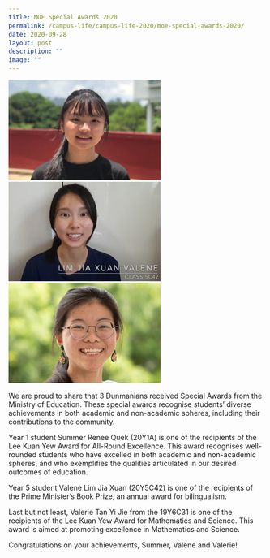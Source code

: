 ```yaml
---
title: MOE Special Awards 2020
permalink: /campus-life/campus-life-2020/moe-special-awards-2020/
date: 2020-09-28
layout: post
description: ""
image: ""
---
```

<img src="/images/summerrenee.jpeg" 
         style="width:300px"
	/>
<br>
<img src="/images/valene.png" 
         style="width:300px"
	/>
<br>
<img src="/images/valerietay.jpg" 
         style="width:300px"
	/>
<br>


We are proud to share that 3 Dunmanians received Special Awards from the Ministry of Education. These special awards recognise students’ diverse achievements in both academic and non-academic spheres, including their contributions to the community.

Year 1 student Summer Renee Quek (20Y1A) is one of the recipients of the Lee Kuan Yew Award for All-Round Excellence. This award recognises well-rounded students who have excelled in both academic and non-academic spheres, and who exemplifies the qualities articulated in our desired outcomes of education.

Year 5 student Valene Lim Jia Xuan (20Y5C42) is one of the recipients of the Prime Minister’s Book Prize, an annual award for bilingualism.

Last but not least, Valerie Tan Yi Jie from the 19Y6C31 is one of the recipients of the Lee Kuan Yew Award for Mathematics and Science. This award is aimed at promoting excellence in Mathematics and Science.

Congratulations on your achievements, Summer, Valene and Valerie!